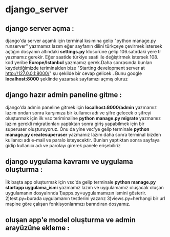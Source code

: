 # django_server

## django server açma : 

django'da server açamk için terminal kısımına gelip "python manage.py runserver" yazmamız lazım eğer sayfanın dilini türkçeye çevirmek istersek açtığın dosyanın
altındaki **settings.py** klosorüne gelip 106.satırdaki yere tr yazmamız gerekir. Eğer saatide türkiye saati ile değiştirmek istersek 108. kod yeribe **Europe/Istanbul**
yazmamız gerek.Daha sonrasında bunları kaydettiğimizde teriminalden bize "Starting development server at http://127.0.0.1:8000/" şu şekilde bir cevap gelicek . Bunu google **localhost:8000** şeklinde yazarsak sayfamızı açmış oluruz

## django hazır admin paneline gitme :

django'da admin paneline gitmek için **localhost:8000/admin** yazmamız lazım ondan sonra karşımıza bir kullanıcı adı ve şifre gelecek o şifreyi oluşturmak için ilk 
vsc teriminaline **python manage.py migrate** yazmamız lazım gerekli migrationları yaptıktan sonra giriş yapabilmek için bir superuser oluşturuyoruz. Onu da
yine vsc'ye gelip terminale **python manage.py createsuperuser** yazmamız lazım daha sonra terminal bizden kullanıcı adı e-mail ve paralo isteyecektir. Bunları yaptıktan sonra sayfaya gidip kullanıcı adı ve parolayı girerek panele erişebiliriz

## django uygulama kavramı ve uygulama oluşturma :

İlk başta app oluşturmak için vsc'da gelip terminale **python manage.py startapp uygulama_ismi** yazmamız lazım ve uygulamamız oluşacak 
oluşan uygulamanın dosyalrında
1)apps.py=uygulamamızın ismini gösterir.
2)test.py=burada uygulamanın testlerini yazarız
3)views.py=herhangi bir url mapine göre çalışan fonkisyonlarımızı barındıran dosyamız.

## oluşan app'e model oluşturma ve admin arayüzüne ekleme :




